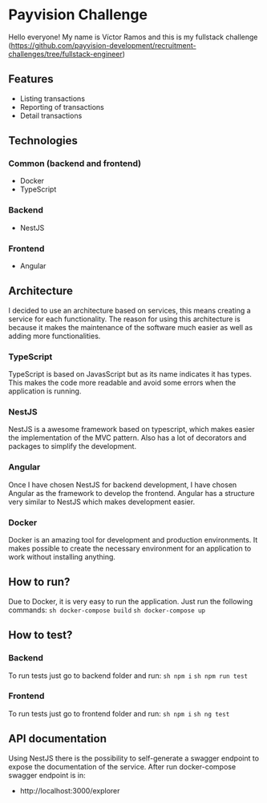# Payvision Challenge

Hello everyone! My name is Víctor Ramos and this is my fullstack challenge (https://github.com/payvision-development/recruitment-challenges/tree/fullstack-engineer)

## Features
- Listing transactions
- Reporting of transactions
- Detail transactions

## Technologies
### Common (backend and frontend)
- Docker
- TypeScript

### Backend
- NestJS

### Frontend
- Angular

## Architecture
I decided to use an architecture based on services, this means creating a service for each functionality.
The reason for using this architecture is because it makes the maintenance of the software much easier as well as adding more functionalities.

### TypeScript
TypeScript is based on JavasScript but as its name indicates it has types. This makes the code more readable and avoid some errors when the application is running.

### NestJS
NestJS is a awesome framework based on typescript, which makes easier the implementation of the MVC pattern.
Also has a lot of decorators and packages to simplify the development.

### Angular
Once I have chosen NestJS for backend development, I have chosen Angular as the framework to develop the frontend.
Angular has a structure very similar to NestJS which makes development easier.

### Docker
Docker is an amazing tool for development and production environments.
It makes possible to create the necessary environment for an application to work without installing anything.

## How to run?
Due to Docker, it is very easy to run the application.
Just run the following commands:
```sh docker-compose build```
```sh docker-compose up``` 


## How to test?
### Backend
To run tests just go to backend folder and run:
```sh npm i```
```sh npm run test```
### Frontend
To run tests just go to frontend folder and run:
```sh npm i```
```sh ng test```

## API documentation
Using NestJS there is the possibility to self-generate a swagger endpoint to expose the documentation of the service.
After run docker-compose swagger endpoint is in:
- http://localhost:3000/explorer

